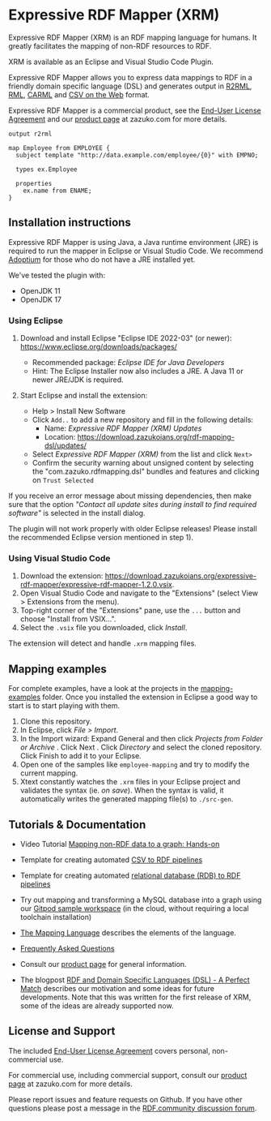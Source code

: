 # Expressive RDF Mapper (XRM)

Expressive RDF Mapper (XRM) is an RDF mapping language for humans. It greatly facilitates the mapping of non-RDF resources to RDF.

XRM is available as an Eclipse and Visual Studio Code Plugin.

Expressive RDF Mapper allows you to express data mappings to RDF in a friendly domain specific language (DSL) and generates output in
[R2RML](http://www.w3.org/TR/r2rml/), [RML](https://rml.io/specs/rml/), [CARML](https://github.com/carml/carml) and [CSV on the Web](https://w3c.github.io/csvw/primer/) format.

Expressive RDF Mapper is a commercial product, see the [End-User License Agreement](EULA.md) and our [product page](https://zazuko.com/products/expressive-rdf-mapper/) at zazuko.com for more details.

```
output r2rml

map Employee from EMPLOYEE {
  subject template "http://data.example.com/employee/{0}" with EMPNO;

  types ex.Employee

  properties
    ex.name from ENAME;
}
```


## Installation instructions

Expressive RDF Mapper is using Java, a Java runtime environment (JRE) is required to run the mapper in Eclipse or Visual Studio Code. We recommend [Adoptium](https://adoptium.net/) for those who do not have a JRE installed yet.

We've tested the plugin with:

* OpenJDK 11
* OpenJDK 17

### Using Eclipse

1) Download and install Eclipse "Eclipse IDE 2022-03" (or newer): https://www.eclipse.org/downloads/packages/
   * Recommended package: *Eclipse IDE for Java Developers*
   * Hint: The Eclipse Installer now also includes a JRE. A Java 11 or newer JRE/JDK is required.

2) Start Eclipse and install the extension:
   * Help > Install New Software
   * Click `Add..` to add a new repository and fill in the following details:
     * Name: *Expressive RDF Mapper (XRM) Updates*
     * Location: https://download.zazukoians.org/rdf-mapping-dsl/updates/
   * Select *Expressive RDF Mapper (XRM)* from the list and click `Next>`
   * Confirm the security warning about unsigned content by selecting the "com.zazuko.rdfmapping.dsl" bundles and features and clicking on `Trust Selected`

If you receive an error message about missing dependencies, then make sure that the option *"Contact all update sites during install to find required software"* is selected in the install dialog.

The plugin will not work properly with older Eclipse releases! Please install the recommended Eclipse version mentioned in step 1).

### Using Visual Studio Code

1. Download the extension: <https://download.zazukoians.org/expressive-rdf-mapper/expressive-rdf-mapper-1.2.0.vsix>.
1. Open Visual Studio Code and navigate to the "Extensions" (select View > Extensions from the menu).
1. Top-right corner of the "Extensions" pane, use the `...` button and choose "Install from VSIX…".
1. Select the `.vsix` file you downloaded, click *Install*.

The extension will detect and handle `.xrm` mapping files.

## Mapping examples

For complete examples, have a look at the projects in the [mapping-examples](mapping-examples) folder.
Once you installed the extension in Eclipse a good way to start is to start playing with them.

1. Clone this repository.
2. In Eclipse, click _File > Import_.
3. In the Import wizard: Expand General and then click _Projects from Folder or Archive_ . Click Next . Click _Directory_ and select the cloned repository. Click Finish to add it to your Eclipse.
4. Open one of the samples like `employee-mapping` and try to modify the current mapping.
5. Xtext constantly watches the `.xrm` files in your Eclipse project and validates the syntax (ie. *on save*). When the syntax is valid, it automatically writes the generated mapping file(s) to `./src-gen`.

## Tutorials & Documentation

* Video Tutorial [Mapping non-RDF data to a graph: Hands-on](https://youtu.be/gl2qzXmJypw)
* Template for creating automated [CSV to RDF pipelines](https://github.com/zazuko/xrm-csvw-workflow)
* Template for creating automated [relational database (RDB) to RDF pipelines](https://github.com/zazuko/xrm-r2rml-workflow)
* Try out mapping and transforming a MySQL database into a graph using our [Gitpod sample workspace](https://github.com/zazuko/gitpod-example) (in the cloud, without requiring a local toolchain installation)

* [The Mapping Language](documentation/mapping-language.md) describes the elements of the language.
* [Frequently Asked Questions](FAQ.md)
* Consult our [product page](https://zazuko.com/products/expressive-rdf-mapper/) for general information.
* The blogpost [RDF and Domain Specific Languages (DSL) - A Perfect Match](https://zazuko.com/blog/rdf-and-dsl-a-perfect-match) describes our motivation and some ideas for future developments. Note that this was written for the first release of XRM, some of the ideas are already supported now.

## License and Support

The included [End-User License Agreement](EULA.md) covers personal, non-commercial use.

For commercial use, including commercial support, consult our [product page](https://zazuko.com/products/expressive-rdf-mapper/) at zazuko.com for more details.

Please report issues and feature requests on Github. If you have other questions please post a message in the [RDF.community discussion forum](https://discuss.rdf.community/).
